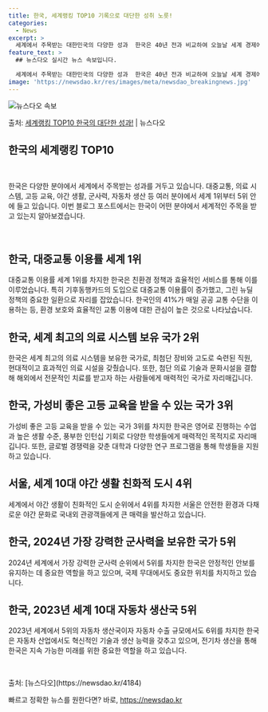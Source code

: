 ```yaml
---
title: 한국, 세계랭킹 TOP10 기록으로 대단한 성취 노릇!
categories:
  - News
excerpt: >
  세계에서 주목받는 대한민국의 다양한 성과  한국은 40년 전과 비교하여 오늘날 세계 경제에서 중요한 비중을 …
feature_text: >
  ## 뉴스다오 실시간 뉴스 속보입니다.

  세계에서 주목받는 대한민국의 다양한 성과  한국은 40년 전과 비교하여 오늘날 세계 경제에서 중요한 비중을 …
image: 'https://newsdao.kr/res/images/meta/newsdao_breakingnews.jpg'
---
```


![뉴스다오 속보](https://newsdao.kr/res/images/meta/newsdao_breakingnews.jpg)

<p>출처: <a href="https://newsdao.kr/4184" rel="dofollow">세계랭킹 TOP10 한국의 대단한 성과!</a> | 뉴스다오</p>

<h2 data-ke-size="size26">한국의 세계랭킹 TOP10</h2>
<p data-ke-size="size16">&nbsp;</p>
한국은 다양한 분야에서 세계에서 주목받는 성과를 거두고 있습니다. 대중교통, 의료 시스템, 고등 교육, 야간 생활, 군사력, 자동차 생산 등 여러 분야에서 세계 1위부터 5위 안에 들고 있습니다. 이번 블로그 포스트에서는 한국이 어떤 분야에서 세계적인 주목을 받고 있는지 알아보겠습니다.
<p data-ke-size="size16">&nbsp;</p>

<h2 data-ke-size="size24">한국, 대중교통 이용률 세계 1위</h2>
대중교통 이용률 세계 1위를 차지한 한국은 친환경 정책과 효율적인 서비스를 통해 이를 이루었습니다. 특히 기후동행카드의 도입으로 대중교통 이용률이 증가했고, 그린 뉴딜 정책의 중요한 일환으로 자리를 잡았습니다. 한국인의 41%가 매일 공공 교통 수단을 이용하는 등, 환경 보호와 효율적인 교통 이용에 대한 관심이 높은 것으로 나타났습니다.

<h2 data-ke-size="size24">한국, 세계 최고의 의료 시스템 보유 국가 2위</h2>
한국은 세계 최고의 의료 시스템을 보유한 국가로, 최첨단 장비와 고도로 숙련된 직원, 현대적이고 효과적인 의료 시설을 갖췄습니다. 또한, 첨단 의료 기술과 문화시설을 결합해 해외에서 전문적인 치료를 받고자 하는 사람들에게 매력적인 국가로 자리매깁니다.

<h2 data-ke-size="size24">한국, 가성비 좋은 고등 교육을 받을 수 있는 국가 3위</h2>
가성비 좋은 고등 교육을 받을 수 있는 국가 3위를 차지한 한국은 영어로 진행하는 수업과 높은 생활 수준, 풍부한 인턴십 기회로 다양한 학생들에게 매력적인 목적지로 자리매깁니다. 또한, 글로벌 경쟁력을 갖춘 대학과 다양한 연구 프로그램을 통해 학생들을 지원하고 있습니다.

<h2 data-ke-size="size24">서울, 세계 10대 야간 생활 친화적 도시 4위</h2>
세계에서 야간 생활이 친화적인 도시 순위에서 4위를 차지한 서울은 안전한 환경과 다채로운 야간 문화로 국내외 관광객들에게 큰 매력을 발산하고 있습니다.

<h2 data-ke-size="size24">한국, 2024년 가장 강력한 군사력을 보유한 국가 5위</h2>
2024년 세계에서 가장 강력한 군사력 순위에서 5위를 차지한 한국은 안정적인 안보를 유지하는 데 중요한 역할을 하고 있으며, 국제 무대에서도 중요한 위치를 차지하고 있습니다.

<h2 data-ke-size="size24">한국, 2023년 세계 10대 자동차 생산국 5위</h2>
2023년 세계에서 5위의 자동차 생산국이자 자동차 수출 규모에서도 6위를 차지한 한국은 자동차 산업에서도 혁신적인 기술과 생산 능력을 갖추고 있으며, 전기차 생산을 통해 한국은 지속 가능한 미래를 위한 중요한 역할을 하고 있습니다.
<p data-ke-size="size16">&nbsp;</p>
출처: [뉴스다오](https://newsdao.kr/4184) 

빠르고 정확한 뉴스를 원한다면? 바로, <a href="https://newsdao.kr" rel="dofollow">https://newsdao.kr</a>


